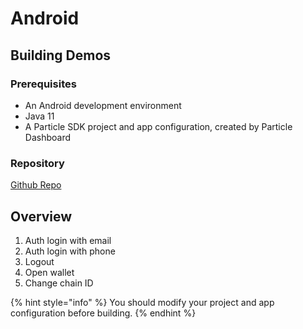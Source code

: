 # Android

## Building Demos

### Prerequisites <a href="#prerequisites" id="prerequisites"></a>

* An Android development environment
* Java 11
* A Particle SDK project and app configuration, created by Particle Dashboard

### Repository

[Github Repo](https://github.com/Particle-Network/particle-android)

## Overview

1. Auth login with email
2. Auth login with phone
3. Logout
4. Open wallet
5. Change chain ID

{% hint style="info" %}
You should modify your project and app configuration before building.
{% endhint %}
